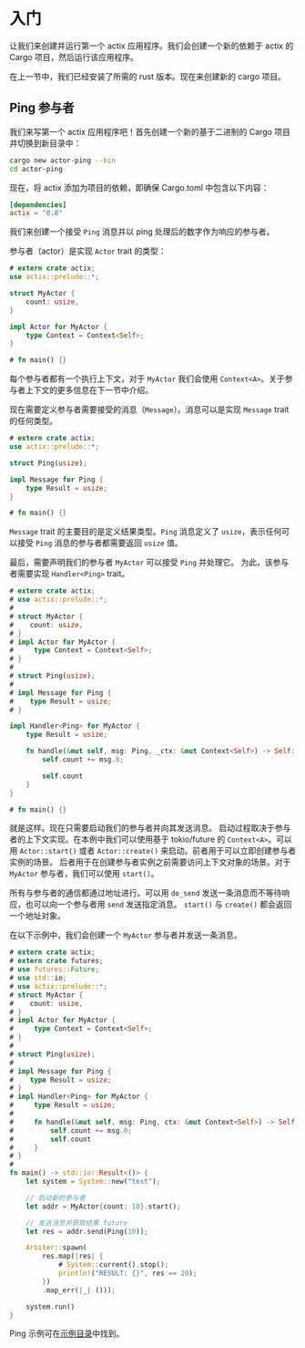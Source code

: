 # 入门

让我们来创建并运行第一个 actix 应用程序。我们会创建一个新的依赖于 actix 的 Cargo
项目，然后运行该应用程序。

在上一节中，我们已经安装了所需的 rust 版本。现在来创建新的 cargo 项目。

## Ping 参与者

我们来写第一个 actix 应用程序吧！首先创建一个新的基于二进制的
Cargo 项目并切换到新目录中：

```bash
cargo new actor-ping --bin
cd actor-ping
```

现在，将 actix 添加为项目的依赖，即确保 Cargo.toml
中包含以下内容：

```toml
[dependencies]
actix = "0.8"
```

我们来创建一个接受 `Ping` 消息并以 ping 处理后的数字作为响应的参与者。

参与者（actor）是实现 `Actor` trait 的类型：

```rust
# extern crate actix;
use actix::prelude::*;

struct MyActor {
    count: usize,
}

impl Actor for MyActor {
    type Context = Context<Self>;
}

# fn main() {}
```

每个参与者都有一个执行上下文，对于 `MyActor` 我们会使用 `Context<A>`。关于<!--
-->参与者上下文的更多信息在下一节中介绍。

现在需要定义参与者需要接受的消息（`Message`）。消息可以是实现
`Message` trait 的任何类型。

```rust
# extern crate actix;
use actix::prelude::*;

struct Ping(usize);

impl Message for Ping {
    type Result = usize;
}

# fn main() {}
```

`Message` trait 的主要目的是定义结果类型。`Ping` 消息定义了
`usize`，表示任何可以接受 `Ping` 消息的参与者都需要<!--
-->返回 `usize` 值。

最后，需要声明我们的参与者 `MyActor` 可以接受 `Ping` 并处理它。
为此，该参与者需要实现 `Handler<Ping>` trait。

```rust
# extern crate actix;
# use actix::prelude::*;
#
# struct MyActor {
#    count: usize,
# }
# impl Actor for MyActor {
#     type Context = Context<Self>;
# }
#
# struct Ping(usize);
#
# impl Message for Ping {
#    type Result = usize;
# }

impl Handler<Ping> for MyActor {
    type Result = usize;

    fn handle(&mut self, msg: Ping, _ctx: &mut Context<Self>) -> Self::Result {
        self.count += msg.0;

        self.count
    }
}

# fn main() {}
```

就是这样。现在只需要启动我们的参与者并向其发送消息。
启动过程取决于参与者的上下文实现。在本例中我们可以使用<!--
-->基于 tokio/future 的 `Context<A>`。可以用 `Actor::start()`
或者 `Actor::create()` 来启动。前者用于可以立即创建参与者实例的场景。
后者用于在创建参与者实例之前需要访问上下文对象的场景<!--
-->。对于 `MyActor` 参与者，我们可以使用 `start()`。

所有与参与者的通信都通过地址进行。可以用 `do_send` 发送一条消息<!--
-->而不等待响应，也可以向一个参与者用 `send` 发送指定消息。
`start()` 与 `create()` 都会返回一个地址对象。

在以下示例中，我们会创建一个 `MyActor` 参与者并发送一条消息。

```rust
# extern crate actix;
# extern crate futures;
# use futures::Future;
# use std::io;
# use actix::prelude::*;
# struct MyActor {
#    count: usize,
# }
# impl Actor for MyActor {
#     type Context = Context<Self>;
# }
#
# struct Ping(usize);
#
# impl Message for Ping {
#    type Result = usize;
# }
# impl Handler<Ping> for MyActor {
#     type Result = usize;
#
#     fn handle(&mut self, msg: Ping, ctx: &mut Context<Self>) -> Self::Result {
#         self.count += msg.0;
#         self.count
#     }
# }
#
fn main() -> std::io::Result<()> {
    let system = System::new("test");

    // 启动新的参与者
    let addr = MyActor{count: 10}.start();

    // 发送消息并获取结果 future
    let res = addr.send(Ping(10));

    Arbiter::spawn(
        res.map(|res| {
            # System::current().stop();
            println!("RESULT: {}", res == 20);
        })
        .map_err(|_| ()));

    system.run()
}
```

Ping 示例可在[示例目录](https://github.com/actix/actix/tree/master/examples/)中找到。

